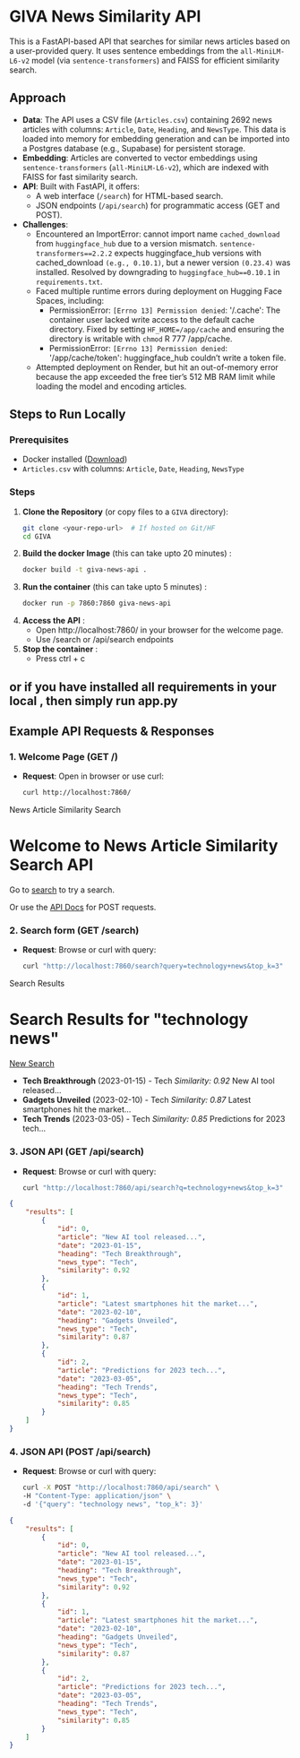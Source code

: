 # GIVA News Similarity API

This is a FastAPI-based API that searches for similar news articles based on a user-provided query. It uses sentence embeddings from the `all-MiniLM-L6-v2` model (via `sentence-transformers`) and FAISS for efficient similarity search. 

## Approach
- **Data**: The API uses a CSV file (`Articles.csv`) containing 2692 news articles with columns: `Article`, `Date`, `Heading`, and `NewsType`. This data is loaded into memory for embedding generation and can be imported into a Postgres database (e.g., Supabase) for persistent storage.
- **Embedding**: Articles are converted to vector embeddings using `sentence-transformers` (`all-MiniLM-L6-v2`), which are indexed with FAISS for fast similarity search.
- **API**: Built with FastAPI, it offers:
  - A web interface (`/search`) for HTML-based search.
  - JSON endpoints (`/api/search`) for programmatic access (GET and POST).
- **Challenges**:
  - Encountered an ImportError: cannot import name `cached_download` from `huggingface_hub` due to a version mismatch. `sentence-transformers==2.2.2` expects huggingface_hub versions with cached_download `(e.g., 0.10.1)`, but a newer version `(0.23.4)` was installed. Resolved by downgrading to `huggingface_hub==0.10.1` in `requirements.txt`.
  - Faced multiple runtime errors during deployment on Hugging Face Spaces, including:
    - PermissionError: `[Errno 13] Permission denied`: '/.cache': The container user lacked write access to the default cache directory. Fixed by setting `HF_HOME=/app/cache` and ensuring the directory is writable with `chmod` 
      R 777 /app/cache.
    - PermissionError: `[Errno 13] Permission denied`: '/app/cache/token': huggingface_hub couldn’t write a token file. 
  - Attempted deployment on Render, but hit an out-of-memory error because the app exceeded the free tier’s 512 MB RAM limit while loading the model and encoding articles.
## Steps to Run Locally
### Prerequisites
- Docker installed ([Download](https://www.docker.com/get-started))
- `Articles.csv` with columns: `Article`, `Date`, `Heading`, `NewsType`

### Steps
1. **Clone the Repository** (or copy files to a `GIVA` directory):
   ```bash
   git clone <your-repo-url>  # If hosted on Git/HF
   cd GIVA
2. **Build the docker Image** (this can take upto 20 minutes) :
   ```bash
   docker build -t giva-news-api .
3. **Run the container** (this can take upto 5 minutes) :
   ```bash
   docker run -p 7860:7860 giva-news-api
4. **Access the API** :
   - Open http://localhost:7860/ in your browser for the welcome page.
   - Use /search or /api/search endpoints
5. **Stop the container** :
   - Press ctrl + c  
## or if you have installed all requirements in your local , then simply run app.py
## Example API Requests & Responses

### 1. Welcome Page (GET /)
- **Request**: Open in browser or use curl:
  ```bash
  curl http://localhost:7860/
</code></pre>
<html>
    <head>News Article Similarity Search</head>
    <body>
        <div class="container">
            <h1>Welcome to News Article Similarity Search API</h1>
            <p>Go to <a href="/search">search</a> to try a search.</p>
            <p>Or use the <a href="/docs">API Docs</a> for POST requests.</p>
        </div>
    </body>
</html>

### 2. Search form (GET /search)
- **Request**: Browse or curl with query:
  ```bash
  curl "http://localhost:7860/search?query=technology+news&top_k=3"
<html>
    <head>Search Results</head>
    <body>
        <div class="container">
            <h1>Search Results for "technology news"</h1>
            <p><a href="/search">New Search</a></p>
            <ul>
                <li>
                    <strong>Tech Breakthrough</strong> (2023-01-15) - Tech
                    <em>Similarity: 0.92</em>
                    New AI tool released...
                </li>
                <li>
                    <strong>Gadgets Unveiled</strong> (2023-02-10) - Tech
                    <em>Similarity: 0.87</em>
                    Latest smartphones hit the market...
                </li>
                <li>
                    <strong>Tech Trends</strong> (2023-03-05) - Tech
                    <em>Similarity: 0.85</em>
                    Predictions for 2023 tech...
                </li>
            </ul>
        </div>
    </body>
</html>

### 3. JSON API (GET /api/search)
- **Request**: Browse or curl with query:
  ```bash
  curl "http://localhost:7860/api/search?q=technology+news&top_k=3"
```json
{
    "results": [
        {
            "id": 0,
            "article": "New AI tool released...",
            "date": "2023-01-15",
            "heading": "Tech Breakthrough",
            "news_type": "Tech",
            "similarity": 0.92
        },
        {
            "id": 1,
            "article": "Latest smartphones hit the market...",
            "date": "2023-02-10",
            "heading": "Gadgets Unveiled",
            "news_type": "Tech",
            "similarity": 0.87
        },
        {
            "id": 2,
            "article": "Predictions for 2023 tech...",
            "date": "2023-03-05",
            "heading": "Tech Trends",
            "news_type": "Tech",
            "similarity": 0.85
        }
    ]
}
```
### 4. JSON API (POST /api/search)
- **Request**: Browse or curl with query:
  ```bash
  curl -X POST "http://localhost:7860/api/search" \
  -H "Content-Type: application/json" \
  -d '{"query": "technology news", "top_k": 3}'
  
```json  
{
    "results": [
        {
            "id": 0,
            "article": "New AI tool released...",
            "date": "2023-01-15",
            "heading": "Tech Breakthrough",
            "news_type": "Tech",
            "similarity": 0.92
        },
        {
            "id": 1,
            "article": "Latest smartphones hit the market...",
            "date": "2023-02-10",
            "heading": "Gadgets Unveiled",
            "news_type": "Tech",
            "similarity": 0.87
        },
        {
            "id": 2,
            "article": "Predictions for 2023 tech...",
            "date": "2023-03-05",
            "heading": "Tech Trends",
            "news_type": "Tech",
            "similarity": 0.85
        }
    ]
}
